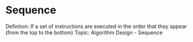 # Sequence

Defintion: If a set of instructions are executed in the order that they appear (from the top to the bottom)
Topic: Algorithm Design - Sequence